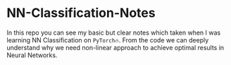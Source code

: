 # NN-Classification-Notes
In this repo you can see my basic but clear notes which taken when I was learning NN Classification on `PyTorch🔥`.
From the code we can deeply understand why we need non-linear approach to achieve optimal results in Neural Networks.
